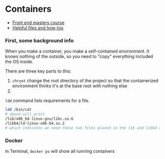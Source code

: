 # Containers

* [Front end masters course](https://frontendmasters.com/courses/complete-intro-containers/chroot/)
* [Helpful files and how-tos](https://btholt.github.io/complete-intro-to-containers/chroot)

### First, some background info
When you make a container, you make a self-contained environment. It knows nothing of the outside, so you need to "copy" everything included the OS inside. 

There are three key parts to this:
1. `chroot` change the root directory of the project so that the containerized environment thinks it's at the base root with nothing else
2. 

`ldd` command lists requirements for a file. 
```sh
ldd /bin/cat
# above will print
/lib/x86_64-linux-gnu/libc.so.6
/lib64/ld-linux-x86-64.so.2
# which indicates we need these two files placed in the lib and lib64 directories.
```

### Docker
In Terminal, `docker ps` will show all running containers
